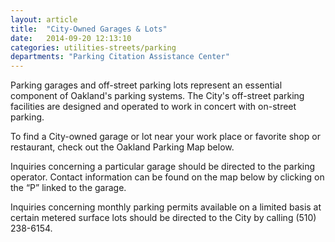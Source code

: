 ```yaml
---
layout: article
title:  "City-Owned Garages & Lots"
date:   2014-09-20 12:13:10
categories: utilities-streets/parking
departments: "Parking Citation Assistance Center"
---
```


Parking garages and off-street parking lots represent an essential component of Oakland's parking systems. The City's off-street parking facilities are designed and operated to work in concert with on-street parking.

To find a City-owned garage or lot near your work place or favorite shop or restaurant, check out the Oakland Parking Map below. 

Inquiries concerning a particular garage should be directed to the parking operator. Contact information can be found on the map below by clicking on the “P” linked to the garage.

Inquiries concerning monthly parking permits available on a limited basis at certain metered surface lots should be directed to the City by calling (510) 238-6154.  